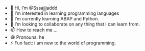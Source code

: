 - 👋 Hi, I’m @Sssajjjaddd
- 👀 I’m interested in learning programming languages
- 🌱 I’m currently learning ABAP and Python.
- 💞️ I’m looking to collaborate on any thing that I can learn from.
- 📫 How to reach me ...
- 😄 Pronouns: he
- ⚡ Fun fact: i am new to the world of programming.

<!---
Sssajjjaddd/Sssajjjaddd is a ✨ special ✨ repository because its `README.md` (this file) appears on your GitHub profile.
You can click the Preview link to take a look at your changes.
--->
